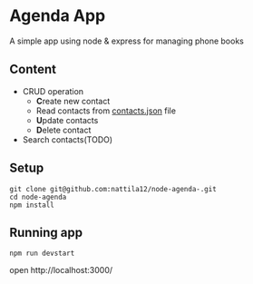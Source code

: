 # Agenda App


A simple app using node & express for managing phone books

## Content 
- CRUD operation 
   - **C**reate new contact 
   - Read contacts from [contacts.json](public/contacts.json)
   file
   - **U**pdate contacts
   - **D**elete contact 
- Search contacts(TODO)

## Setup

```
git clone git@github.com:nattila12/node-agenda-.git
cd node-agenda
npm install
```
## Running app
```
npm run devstart
```

open http://localhost:3000/
